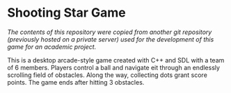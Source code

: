 # Shooting Star Game

*The contents of this repository were copied from another git repository (previously hosted on a private server) used for the development of this game for an academic project.*

This is a desktop arcade-style game created with C++ and SDL with a team of 6 members. Players control a ball and navigate eit through an endlessly scrolling field of obstacles. Along the way, collecting dots grant score points. The game ends after hitting 3 obstacles.
